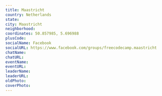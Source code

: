 ```yaml
---
title: Maastricht
country: Netherlands
state: 
city: Maastricht
neighborhood: 
coordinates: 50.857985, 5.696988
plusCode:
socialName: Facebook
socialURL: https://www.facebook.com/groups/freecodecamp.maastricht
chatName:
chatURL:
eventName:
eventURL:
leaderName:
leaderURL:
oldPhoto: 
coverPhoto:
---
```

